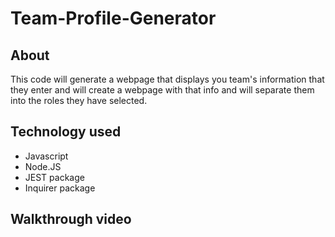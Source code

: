 # Team-Profile-Generator

## About 
This code will generate a webpage that displays you team's information that they enter and will create a webpage with that info and will separate them into the roles they have selected. 

## Technology used
- Javascript
- Node.JS
- JEST package
- Inquirer package

## Walkthrough video 


